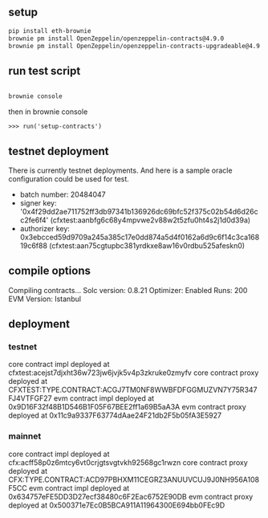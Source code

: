 ## setup

```bash
pip install eth-brownie
brownie pm install OpenZeppelin/openzeppelin-contracts@4.9.0
brownie pm install OpenZeppelin/openzeppelin-contracts-upgradeable@4.9.3
```

## run test script

```bash

brownie console
```

then in brownie console

```
>>> run('setup-contracts')
```

## testnet deployment

There is currently testnet deployments. And here is a sample oracle configuration could be used for test.

- batch number: 20484047
- signer key: '0x4f29dd2ae711752ff3db97341b136926dc69bfc52f375c02b54d6d26cc2fe6f4' (cfxtest:aanbfg6c68y4mpvwe2v88w2t5zfu0ht4s2j1d0d39a)
- authorizer key: 0x3ebcced59d9709a245a385c17e0dd874a5d4f0162a6d9c6f14c3ca16819c6f88 (cfxtest:aan75cgtupbc381yrdkxe8aw16v0rdbu525afeskn0)

## compile options

Compiling contracts...
  Solc version: 0.8.21
  Optimizer: Enabled  Runs: 200
  EVM Version: Istanbul

## deployment

### testnet

core contract impl deployed at cfxtest:acejst7djxht36w723jw6jvjk5v4p3zkruke0zmyfv
core contract proxy deployed at CFXTEST:TYPE.CONTRACT:ACGJ7TM0NF8WWBFDFGGMUZVN7Y75R347FJ4VTFGF27
evm contract impl deployed at 0x9D16F32f48B1D546B1F05F67BEE2ff1a69B5aA3A
evm contract proxy deployed at 0x11c9a9337F63774dAae24F21db2F5b05fA3E5927

### mainnet

core contract impl deployed at cfx:acff58p0z6mtcy6vt0crjgtsvgtvkh92568gc1rwzn
core contract proxy deployed at CFX:TYPE.CONTRACT:ACD97PBHXM11CEGRZ3ANUUVCUJ9J0NH956A108F5CC
evm contract impl deployed at 0x634757eFE5DD3D27ecf38480c6F2Eac6752E90DB
evm contract proxy deployed at 0x500371e7Ec0B5BCA911A11964300E694bb0FEc9D
